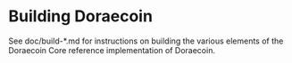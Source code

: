 Building Doraecoin
================

See doc/build-*.md for instructions on building the various
elements of the Doraecoin Core reference implementation of Doraecoin.
